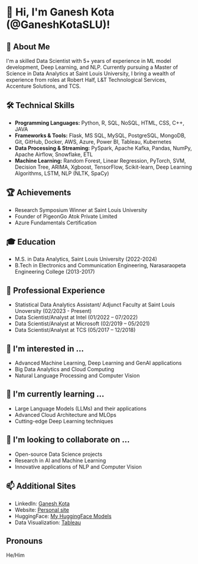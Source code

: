 
# 👋 Hi, I'm Ganesh Kota (@GaneshKotaSLU)!

## 🚀 About Me
I'm a skilled Data Scientist with 5+ years of experience in ML model development, Deep Learning, and NLP. Currently pursuing a Master of Science in Data Analytics at Saint Louis University, I bring a wealth of experience from roles at Robert Half, L&T Technological Services, Accenture Solutions, and TCS.

## 🛠 Technical Skills
- **Programming Languages:** Python, R, SQL, NoSQL, HTML, CSS, C++, JAVA
- **Frameworks & Tools:** Flask, MS SQL, MySQL, PostgreSQL, MongoDB, Git, GitHub, Docker, AWS, Azure, Power BI, Tableau, Kubernetes
- **Data Processing & Streaming:** PySpark, Apache Kafka, Pandas, NumPy, Apache Airflow, Snowflake, ETL
- **Machine Learning:** Random Forest, Linear Regression, PyTorch, SVM, Decision Tree, ARIMA, Xgboost, TensorFlow, Scikit-learn, Deep Learning Algorithms, LSTM, NLP (NLTK, SpaCy)

## 🏆 Achievements
- Research Symposium Winner at Saint Louis University
- Founder of PigeonGo Atok Private Limited
- Azure Fundamentals Certification

## 🎓 Education
- M.S. in Data Analytics, Saint Louis University (2022-2024)
- B.Tech in Electronics and Communication Engineering, Narasaraopeta Engineering College (2013-2017)

## 💼 Professional Experience
- Statistical Data Analytics Assistant/ Adjunct Faculty at Saint Louis Unoversity (02/2023 - Present)
- Data Scientist/Analyst at Intel (01/2022 – 07/2022)
- Data Scientist/Analyst at Microsoft (02/2019 – 05/2021)
- Data Scientist/Analyst at TCS (05/2017 – 12/2018)

## 👀 I'm interested in ...
- Advanced Machine Learning, Deep Learning and GenAI applications
- Big Data Analytics and Cloud Computing
- Natural Language Processing and Computer Vision

## 🌱 I'm currently learning ...
- Large Language Models (LLMs) and their applications
- Advanced Cloud Architecture and MLOps
- Cutting-edge Deep Learning techniques

## 💞️ I'm looking to collaborate on ...
- Open-source Data Science projects
- Research in AI and Machine Learning
- Innovative applications of NLP and Computer Vision

## 📫 Additional Sites
- LinkedIn: [Ganesh Kota](http://www.linkedin.com/in/ganesh-kota)
- Website: [Personal site](https://www.ganeshkota.com)
- HuggingFace: [My HuggingFace Models](https://huggingface.co/ganeshkota/my_churn_model)
- Data Visualization: [Tableau](https://public.tableau.com/app/profile/ganesh.kota2132/vizzes)

## Pronouns
He/Him
